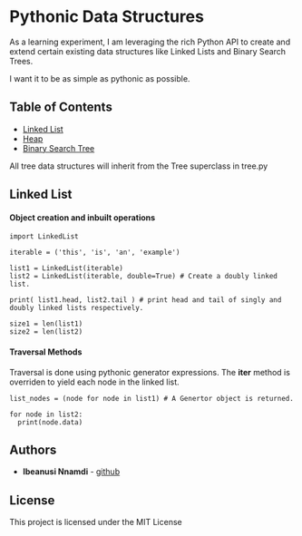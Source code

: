 # Pythonic Data Structures

As a learning experiment, I am leveraging the rich Python API to create and extend certain existing data structures like Linked Lists and Binary Search Trees.

I want it to be as simple as pythonic as possible.


## Table of Contents

- [Linked List](https://github.com/nnamdiib/pythonic-data-structures#linked-list)
- [Heap](https://github.com/nnamdiib/pythonic-data-structures#heap)
- [Binary Search Tree](https://github.com/nnamdiib/pythonic-data-structures#binary-search-tree)


All tree data structures will inherit from the Tree superclass in tree.py

Linked List
------------

#### Object creation and inbuilt operations

```
import LinkedList

iterable = ('this', 'is', 'an', 'example')

list1 = LinkedList(iterable)
list2 = LinkedList(iterable, double=True) # Create a doubly linked list.

print( list1.head, list2.tail ) # print head and tail of singly and doubly linked lists respectively.

size1 = len(list1)
size2 = len(list2)

```

#### Traversal Methods
Traversal is done using pythonic generator expressions. The __iter__ method is overriden to yield each node in the linked list.

```
list_nodes = (node for node in list1) # A Genertor object is returned.

for node in list2:
  print(node.data)
```

## Authors

* **Ibeanusi Nnamdi** - [github](https://github.com/nnamdiib)

## License

This project is licensed under the MIT License

